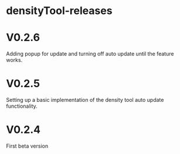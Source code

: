 # densityTool-releases

# V0.2.6
Adding popup for update and turning off auto update until the feature works.

# V0.2.5
Setting up a basic implementation of the density tool auto update functionality.

# V0.2.4
First beta version